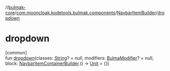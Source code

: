 //[bulmak-core](../../../index.md)/[com.mooncloak.kodetools.bulmak.components](../index.md)/[NavbarItemBuilder](index.md)/[dropdown](dropdown.md)

# dropdown

[common]\
fun [dropdown](dropdown.md)(classes: [String](https://kotlinlang.org/api/core/kotlin-stdlib/kotlin/-string/index.html)? = null, modifiers: [BulmaModifier](../../com.mooncloak.kodetools.bulmak.modifier/-bulma-modifier/index.md)? = null, block: [NavbarItemContainerBuilder](../-navbar-item-container-builder/index.md).() -&gt; [Unit](https://kotlinlang.org/api/core/kotlin-stdlib/kotlin/-unit/index.html) = {})
